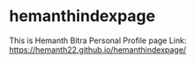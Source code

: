 # hemanthindexpage
This is Hemanth Bitra Personal Profile page
Link: https://hemanth22.github.io/hemanthindexpage/
